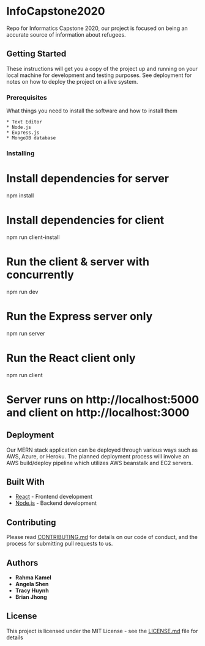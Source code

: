 # InfoCapstone2020
Repo for Informatics Capstone 2020, our project is focused on being an accurate source of information about refugees. 

## Getting Started

These instructions will get you a copy of the project up and running on your local machine for development and testing purposes. See deployment for notes on how to deploy the project on a live system.

### Prerequisites

What things you need to install the software and how to install them

```
* Text Editor 
* Node.js
* Express.js 
* MongoDB database 
```

### Installing

# Install dependencies for server
npm install

# Install dependencies for client
npm run client-install

# Run the client & server with concurrently
npm run dev

# Run the Express server only
npm run server

# Run the React client only
npm run client

# Server runs on http://localhost:5000 and client on http://localhost:3000

## Deployment

Our MERN stack application can be deployed through various ways such as AWS, Azure, or Heroku. 
The planned deployment process will involve an AWS build/deploy pipeline which utilizes AWS beanstalk and EC2 servers.  

## Built With

* [React](https://reactjs.org/) - Frontend development
* [Node.js](https://nodejs.org/en/) - Backend development

## Contributing

Please read [CONTRIBUTING.md](https://gist.github.com/PurpleBooth/b24679402957c63ec426) for details on our code of conduct, and the process for submitting pull requests to us.

## Authors

* **Rahma Kamel** 
* **Angela Shen** 
* **Tracy Huynh** 
* **Brian Jhong** 

## License

This project is licensed under the MIT License - see the [LICENSE.md](LICENSE.md) file for details
